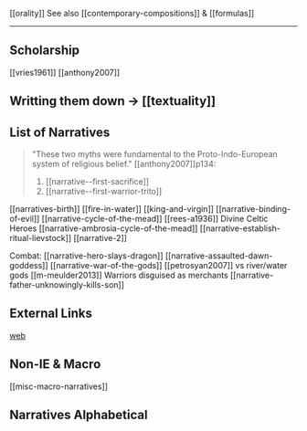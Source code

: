 [[orality]]
See also [[contemporary-compositions]] & [[formulas]]
***
## Scholarship
[[vries1961]]
[[anthony2007]]


## Writting them down -> [[textuality]]

## List of Narratives
> "These two myths were fundamental to the Proto-Indo-European system of religious belief." [[anthony2007]]p134:
> 1. [[narrative--first-sacrifice]]
> 2. [[narrative--first-warrior-trito]]

[[narratives-birth]]
[[fire-in-water]]
[[king-and-virgin]]
[[narrative-binding-of-evil]]
[[narrative-cycle-of-the-mead]]
[[rees-a1936]] Divine Celtic Heroes
[[narrative-ambrosia-cycle-of-the-mead]]
[[narrative-establish-ritual-lievstock]]
[[narrative-2]]

Combat:
[[narrative-hero-slays-dragon]]
[[narrative-assaulted-dawn-goddess]]
[[narrative-war-of-the-gods]]
[[petrosyan2007]] vs river/water gods
[[m-meulder2013]] Warriors disguised as merchants
[[narrative-father-unknowingly-kills-son]]



## External Links

[web](https://www.indo-european-connection.com/religion/tales)

## Non-IE & Macro
[[misc-macro-narratives]]

## Narratives Alphabetical